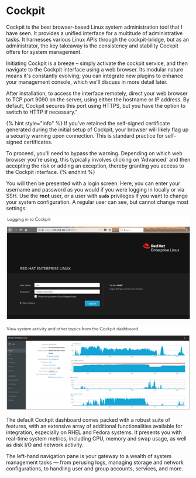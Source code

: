 # Cockpit

Cockpit is the best browser-based Linux system administration tool that I have seen. It provides a unified interface for a multitude of administrative tasks. It harnesses various Linux APIs through the cockpit-bridge, but as an administrator, the key takeaway is the consistency and stability Cockpit offers for system management.

Initiating Cockpit is a breeze – simply activate the cockpit service, and then navigate to the Cockpit interface using a web browser. Its modular nature means it's constantly evolving; you can integrate new plugins to enhance your management console, which we'll discuss in more detail later.

After installation, to access the interface remotely, direct your web browser to TCP port 9090 on the server, using either the hostname or IP address. By default, Cockpit secures this port using HTTPS, but you have the option to switch to HTTP if necessary."

{% hint style="info" %}
If you've retained the self-signed certificate generated during the initial setup of Cockpit, your browser will likely flag up a security warning upon connection. This is standard practice for self-signed certificates.&#x20;



To proceed, you'll need to bypass the warning. Depending on which web browser you're using, this typically involves clicking on 'Advanced' and then accepting the risk or adding an exception, thereby granting you access to the Cockpit interface.
{% endhint %}

You will then be presented with a login screen. Here, you can enter your username and password as you would if you were logging in locally or via SSH. Use the **root** user, or a user with **`sudo`** privileges if you want to change your system configuration. A regular user can see, but cannot change most settings:

![Cockpit login screen for a RHEL server](<../../../../../../.gitbook/assets/image (150).png>)

![A view of the Cockpit interface once authenticated](<../../../../../../.gitbook/assets/image (181).png>)

The default Cockpit dashboard comes packed with a robust suite of features, with an extensive array of additional functionalities available for integration, especially on RHEL and Fedora systems. It presents you with real-time system metrics, including CPU, memory and swap usage, as well as disk I/O and network activity.&#x20;

The left-hand navigation pane is your gateway to a wealth of system management tasks — from perusing logs, managing storage and network configurations, to handling user and group accounts, services, and more.
